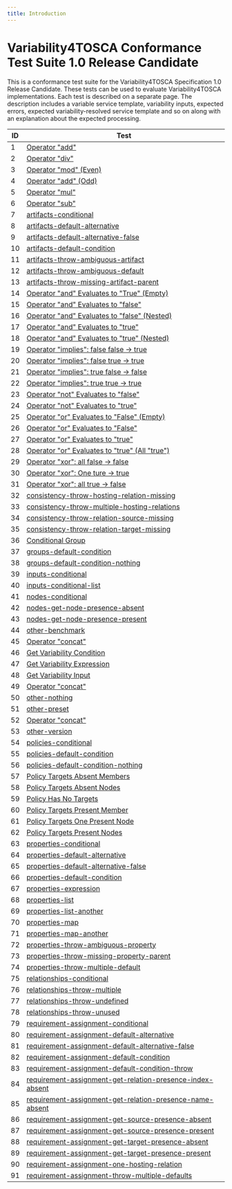 ```yaml
---
title: Introduction
---
```


# Variability4TOSCA Conformance Test Suite 1.0 Release Candidate

This is a conformance test suite for the Variability4TOSCA Specification 1.0 Release Candidate.
These tests can be used to evaluate Variability4TOSCA implementations.
Each test is described on a separate page.
The description includes a variable service template, variability inputs,
expected errors, expected variability-resolved service template and so on along with an explanation about the expected
processing.

| ID | Test |
| --- | --- |
| 1 | [Operator "add"](./test-arithmetic-operators-add.md) |
| 2 | [Operator "div"](./test-arithmetic-operators-div.md) |
| 3 | [Operator "mod" (Even)](./test-arithmetic-operators-mod-even.md) |
| 4 | [Operator "add" (Odd)](./test-arithmetic-operators-mod-odd.md) |
| 5 | [Operator "mul"](./test-arithmetic-operators-mul.md) |
| 6 | [Operator "sub"](./test-arithmetic-operators-sub.md) |
| 7 | [artifacts-conditional](./test-artifacts-conditional.md) |
| 8 | [artifacts-default-alternative](./test-artifacts-default-alternative.md) |
| 9 | [artifacts-default-alternative-false](./test-artifacts-default-alternative-false.md) |
| 10 | [artifacts-default-condition](./test-artifacts-default-condition.md) |
| 11 | [artifacts-throw-ambiguous-artifact](./test-artifacts-throw-ambiguous-artifact.md) |
| 12 | [artifacts-throw-ambiguous-default](./test-artifacts-throw-ambiguous-default.md) |
| 13 | [artifacts-throw-missing-artifact-parent](./test-artifacts-throw-missing-artifact-parent.md) |
| 14 | [Operator "and" Evaluates to "True" (Empty)](./test-boolean-operators-and-empty.md) |
| 15 | [Operator "and" Evaluates to "false"](./test-boolean-operators-and-false.md) |
| 16 | [Operator "and" Evaluates to "false" (Nested)](./test-boolean-operators-and-nested-false.md) |
| 17 | [Operator "and" Evaluates to "true"](./test-boolean-operators-and-nested-true.md) |
| 18 | [Operator "and"  Evaluates to "true" (Nested)](./test-boolean-operators-and-true.md) |
| 19 | [Operator "implies": false false -> true](./test-boolean-operators-implies-false-false-true.md) |
| 20 | [Operator "implies": false true -> true](./test-boolean-operators-implies-false-true-true.md) |
| 21 | [Operator "implies": true false -> false](./test-boolean-operators-implies-true-false-false.md) |
| 22 | [Operator "implies": true true -> true](./test-boolean-operators-implies-true-true-true.md) |
| 23 | [Operator "not" Evaluates to "false"](./test-boolean-operators-not-false.md) |
| 24 | [Operator "not" Evaluates to "true"](./test-boolean-operators-not-true.md) |
| 25 | [Operator "or" Evaluates to "False" (Empty)](./test-boolean-operators-or-empty.md) |
| 26 | [Operator "or" Evaluates to "False"](./test-boolean-operators-or-false.md) |
| 27 | [Operator "or" Evaluates to "true"](./test-boolean-operators-or-true.md) |
| 28 | [Operator "or" Evaluates to "true" (All "true")](./test-boolean-operators-or-true-all.md) |
| 29 | [Operator "xor": all false -> false](./test-boolean-operators-xor-false-all.md) |
| 30 | [Operator "xor": One ture -> true](./test-boolean-operators-xor-true.md) |
| 31 | [Operator "xor": all true -> false](./test-boolean-operators-xor-true-all.md) |
| 32 | [consistency-throw-hosting-relation-missing](./test-consistency-throw-hosting-relation-missing.md) |
| 33 | [consistency-throw-multiple-hosting-relations](./test-consistency-throw-multiple-hosting-relations.md) |
| 34 | [consistency-throw-relation-source-missing](./test-consistency-throw-relation-source-missing.md) |
| 35 | [consistency-throw-relation-target-missing](./test-consistency-throw-relation-target-missing.md) |
| 36 | [Conditional Group](./test-groups-conditional.md) |
| 37 | [groups-default-condition](./test-groups-default-condition.md) |
| 38 | [groups-default-condition-nothing](./test-groups-default-condition-nothing.md) |
| 39 | [inputs-conditional](./test-inputs-conditional.md) |
| 40 | [inputs-conditional-list](./test-inputs-conditional-list.md) |
| 41 | [nodes-conditional](./test-nodes-conditional.md) |
| 42 | [nodes-get-node-presence-absent](./test-nodes-get-node-presence-absent.md) |
| 43 | [nodes-get-node-presence-present](./test-nodes-get-node-presence-present.md) |
| 44 | [other-benchmark](./test-other-benchmark.md) |
| 45 | [Operator "concat"](./test-other-concat.md) |
| 46 | [Get Variability Condition](./test-other-get-variability-condition.md) |
| 47 | [Get Variability Expression](./test-other-get-variability-expression.md) |
| 48 | [Get Variability Input](./test-other-get-variability-input.md) |
| 49 | [Operator "concat"](./test-other-join.md) |
| 50 | [other-nothing](./test-other-nothing.md) |
| 51 | [other-preset](./test-other-preset.md) |
| 52 | [Operator "concat"](./test-other-token.md) |
| 53 | [other-version](./test-other-version.md) |
| 54 | [policies-conditional](./test-policies-conditional.md) |
| 55 | [policies-default-condition](./test-policies-default-condition.md) |
| 56 | [policies-default-condition-nothing](./test-policies-default-condition-nothing.md) |
| 57 | [Policy Targets Absent Members](./test-policies-has-present-targets-absent-members.md) |
| 58 | [Policy Targets Absent Nodes](./test-policies-has-present-targets-absent-nodes.md) |
| 59 | [Policy Has No Targets](./test-policies-has-present-targets-no-targets.md) |
| 60 | [Policy Targets Present Member](./test-policies-has-present-targets-present-member.md) |
| 61 | [Policy Targets One Present Node](./test-policies-has-present-targets-present-node.md) |
| 62 | [Policy Targets Present Nodes](./test-policies-has-present-targets-present-nodes.md) |
| 63 | [properties-conditional](./test-properties-conditional.md) |
| 64 | [properties-default-alternative](./test-properties-default-alternative.md) |
| 65 | [properties-default-alternative-false](./test-properties-default-alternative-false.md) |
| 66 | [properties-default-condition](./test-properties-default-condition.md) |
| 67 | [properties-expression](./test-properties-expression.md) |
| 68 | [properties-list](./test-properties-list.md) |
| 69 | [properties-list-another](./test-properties-list-another.md) |
| 70 | [properties-map](./test-properties-map.md) |
| 71 | [properties-map-another](./test-properties-map-another.md) |
| 72 | [properties-throw-ambiguous-property](./test-properties-throw-ambiguous-property.md) |
| 73 | [properties-throw-missing-property-parent](./test-properties-throw-missing-property-parent.md) |
| 74 | [properties-throw-multiple-default](./test-properties-throw-multiple-default.md) |
| 75 | [relationships-conditional](./test-relationships-conditional.md) |
| 76 | [relationships-throw-multiple](./test-relationships-throw-multiple.md) |
| 77 | [relationships-throw-undefined](./test-relationships-throw-undefined.md) |
| 78 | [relationships-throw-unused](./test-relationships-throw-unused.md) |
| 79 | [requirement-assignment-conditional](./test-requirement-assignment-conditional.md) |
| 80 | [requirement-assignment-default-alternative](./test-requirement-assignment-default-alternative.md) |
| 81 | [requirement-assignment-default-alternative-false](./test-requirement-assignment-default-alternative-false.md) |
| 82 | [requirement-assignment-default-condition](./test-requirement-assignment-default-condition.md) |
| 83 | [requirement-assignment-default-condition-throw](./test-requirement-assignment-default-condition-throw.md) |
| 84 | [requirement-assignment-get-relation-presence-index-absent](./test-requirement-assignment-get-relation-presence-index-absent.md) |
| 85 | [requirement-assignment-get-relation-presence-name-absent](./test-requirement-assignment-get-relation-presence-name-absent.md) |
| 86 | [requirement-assignment-get-source-presence-absent](./test-requirement-assignment-get-source-presence-absent.md) |
| 87 | [requirement-assignment-get-source-presence-present](./test-requirement-assignment-get-source-presence-present.md) |
| 88 | [requirement-assignment-get-target-presence-absent](./test-requirement-assignment-get-target-presence-absent.md) |
| 89 | [requirement-assignment-get-target-presence-present](./test-requirement-assignment-get-target-presence-present.md) |
| 90 | [requirement-assignment-one-hosting-relation](./test-requirement-assignment-one-hosting-relation.md) |
| 91 | [requirement-assignment-throw-multiple-defaults](./test-requirement-assignment-throw-multiple-defaults.md) |

